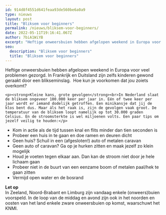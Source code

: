 ```yaml
---
id: 914d8f4551d641feaa93de560be6a0a9
type: nieuws
layout: post
title: "Bliksem voor beginners"
permalink: /nieuws/bliksem-voor-beginners/
date: 2022-05-11T19:16:41.067Z
author: 7biA1WiYB
excerpt: "Heftige onweersbuien hebben afgelopen weekend in Europa voor veel problemen gezorgd. In Frankrijk en Duitsland zijn zelfs kinderen gewond geraakt door een blikseminslag.  Hoe kun je voorkomen dat jou zoiets overkomt?  "
seo:
  description: "Bliksem voor beginners"
  title: "Bliksem voor beginners"
---
```

Heftige onweersbuien hebben afgelopen weekend in Europa voor veel problemen gezorgd. In Frankrijk en Duitsland zijn zelfs kinderen gewond geraakt door een blikseminslag.  Hoe kun je voorkomen dat jou zoiets overkomt?  

    <p><strong>Kleine kans, grote gevolgen</strong><br>In Nederland slaat de bliksem ongeveer 100.000 keer per jaar in. Eén of twee keer per jaar wordt er iemand dodelijk getroffen. Een minikansje dat jij de klos bent dus. Maar áls het raak is, zijn de gevolgen vaak groot. De temperatuur van de bliksem loopt namelijk op tot 30.000 graden Celsius. En de stroomsterkte is wel miljoenen volts. Een paar tips om jezelf veilig te houden:</p>
<ul><li>Kom in actie als de tijd tussen knal en flits minder dan tien seconden is</li>
<li>Probeer een huis in te gaan en doe ramen en deuren dicht</li>
<li>Geen huis? Schuil in een (afgesloten!) auto of metalen caravan</li>
<li>Geen auto of caravan? Ga op je hurken zitten en maak jezelf zo klein mogelijk</li>
<li>Houd je voeten tegen elkaar aan. Dan kan de stroom niet door je hele lichaam gaan</li>
<li>Probeer niet in de buurt van een eenzame boom of metalen paal/hek te gaan zitten</li>
<li>Vermijd open water en de bosrand</li>
</ul><p><strong>Let op</strong><br>In Zeeland, Noord-Brabant en Limburg zijn vandaag enkele (onweers)buien voorspeld. In de loop van de middag en avond zijn ook in het noorden en oosten van het land enkele zware onweersbuien op komst, waarschuwt het KNMI. </p>  
